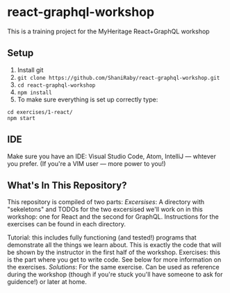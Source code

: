 # react-graphql-workshop
This is a training project for the MyHeritage React+GraphQL workshop


## Setup
1. Install git
2. `git clone https://github.com/ShaniRaby/react-graphql-workshop.git`
3. `cd react-graphql-workshop`
4. `npm install`
5. To make sure everything is set up correctly type:
```
cd exercises/1-react/
npm start
```

## IDE
Make sure you have an IDE: Visual Studio Code, Atom, IntelliJ — whtever you prefer.
(If you're a VIM user — more power to you!)

## What's In This Repository?
This repository is compiled of two parts:
*Excersises*: A directory with "sekeletons" and TODOs for the two excersised we'll work on in this workshop: one for React and the second for GraphQL. Instructions for the exercises can be found in each directory.

Tutorial: this includes fully functioning (and tested!) programs that demonstrate all the things we learn about. This is exactly the code that will be shown by the instructor in the first half of the workshop.
Exercises: this is the part where you get to write code. See below for more information on the exercises.
*Solutions*: For the same exercise. Can be used as reference during the workshop (though if you're stuck you'll have someone to ask for guidence!) or later at home.
